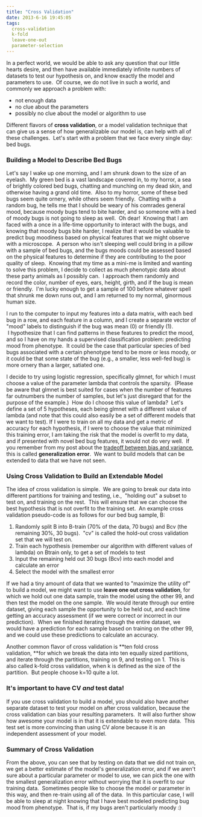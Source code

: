 ```yaml
---
title: "Cross Validation"
date: 2013-6-16 19:45:05
tags:
  cross-validation
  k-fold
  leave-one-out
  parameter-selection
---
```



In a perfect world, we would be able to ask any question that our little hearts desire, and then have available immediately infinite numbers of datasets to test our hypothesis on, and know exactly the model and parameters to use.  Of course, we do not live in such a world, and commonly we approach a problem with:

- <span style="line-height: 13px;">not enough data</span>
- no clue about the parameters
- possibly no clue about the model or algorithm to use

Different flavors of **cross validation**, or a model validation technique that can give us a sense of how generalizable our model is, can help with all of these challenges.  Let's start with a problem that we face every single day: bed bugs.

### Building a Model to Describe Bed Bugs

Let's say I wake up one morning, and I am shrunk down to the size of an eyelash.  My green bed is a vast landscape covered in, to my horror, a sea of brightly colored bed bugs, chatting and munching on my dead skin, and otherwise having a grand old time.  Also to my horror, some of these bed bugs seem quite ornery, while others seem friendly.  Chatting with a random bug, he tells me that I should be weary of his comrades general mood, because moody bugs tend to bite harder, and so someone with a bed of moody bugs is not going to sleep as well.  Oh dear!  Knowing that I am faced with a once in a life-time opportunity to interact with the bugs, and knowing that moody bugs bite harder, I realize that it would be valuable to predict bug moodiness based on physical features that we might observe with a microscope.  A person who isn't sleeping well could bring in a pillow with a sample of bed bugs, and the bugs moods could be assessed based on the physical features to determine if they are contributing to the poor quality of sleep.  Knowing that my time as a mini-me is limited and wanting to solve this problem, I decide to collect as much phenotypic data about these party animals as I possibly can.  I approach them randomly and record the color, number of eyes, ears, height, girth, and if the bug is mean or friendly.  I'm lucky enough to get a sample of 100 before whatever spell that shrunk me down runs out, and I am returned to my normal, ginormous human size.

I run to the computer to input my features into a data matrix, with each bed bug in a row, and each feature in a column, and I create a separate vector of "mood" labels to distinguish if the bug was mean (0) or friendly (1).  I hypothesize that I can find patterns in these features to predict the mood, and so I have on my hands a supervised classification problem: predicting mood from phenotype.  It could be the case that particular species of bed bugs associated with a certain phenotype tend to be more or less moody, or it could be that some state of the bug (e.g., a smaller, less well-fed bug) is more ornery than a larger, satiated one.

I decide to try using logistic regression, specifically glmnet, for which I must choose a value of the parameter lambda that controls the sparsity.  (Please be aware that glmnet is best suited for cases when the number of features far outnumbers the number of samples, but let's just disregard that for the purpose of the example.)  How do I choose this value of lambda?  Let's define a set of 5 hypotheses, each being glmnet with a different value of lambda (and note that this could also easily be a set of different models that we want to test). If I were to train on all my data and get a metric of accuracy for each hypothesis, if I were to choose the value that minimized this training error, I am taking the risk that the model is overfit to my data, and if presented with novel bed bug features, it would not do very well.  If you remember from my post about the [tradeoff between bias and variance](http://www.vbmis.com/learn/?p=127), this is called **generalization error**.  We want to build models that can be extended to data that we have not seen.

### Using Cross Validation to Build an Extendable Model

The idea of cross validation is simple.  We are going to break our data into different partitions for training and testing, i.e.,  "holding out" a subset to test on, and training on the rest.  This will ensure that we can choose the best hypothesis that is not overfit to the training set.  An example cross validation pseudo-code is as follows for our bed bug sample, B:

1. Randomly split B into B-train (70% of the data, 70 bugs) and Bcv (the remaining 30%, 30 bugs).  "cv" is called the hold-out cross validation set that we will test on.
2. Train each hypothesis (remember our algorithm with different values of lambda) on Btrain only, to get a set of models to test
3. Input the remaining held out 30 bugs (Bcv) into each model and calculate an error
4. Select the model with the smallest error

If we had a tiny amount of data that we wanted to "maximize the utility of" to build a model, we might want to use **leave one out cross validation**, for which we hold out one data sample, train the model using the other 99, and then test the model on the one sample.  We would iterate through our entire dataset, giving each sample the opportunity to be held out, and each time getting an accuracy assessment (if we were correct or incorrect in our prediction).  When we finished iterating through the entire dataset, we would have a prediction for each sample based on training on the other 99, and we could use these predictions to calculate an accuracy.

Another common flavor of cross validation is **ten fold cross validation, **for which we break the data into ten equally sized partitions, and iterate through the partitions, training on 9, and testing on 1.  This is also called k-fold cross validation, when k is defined as the size of the partition.  But people choose k=10 quite a lot.

### It's important to have CV *and* test data!

If you use cross validation to build a model, you should also have another separate dataset to test your model on after cross validation, because the cross validation can bias your resulting parameters.  It will also further show how awesome your model is in that it is extendable to even more data.  This test set is more convincing than using CV alone because it is an independent assessment of your model.

### Summary of Cross Validation

From the above, you can see that by testing on data that we did not train on, we get a better estimate of the model's generalization error, and if we aren't sure about a particular parameter or model to use, we can pick the one with the smallest generalization error without worrying that it is overfit to our training data.  Sometimes people like to choose the model or parameter in this way, and then re-train using all of the data.  In this particular case, I will be able to sleep at night knowing that I have best modeled predicting bug mood from phenotype.  That is, if my bugs aren't particularly moody :)
